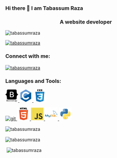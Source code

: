 ### Hi there 👋 I am Tabassum Raza
<h3 align="center">A website developer </h3>

<p align="left"> <img src="https://komarev.com/ghpvc/?username=tabassumraza&label=Profile%20views&color=0e75b6&style=flat" alt="tabassumraza" /> </p>

<p align="left"> <a href="https://github.com/ryo-ma/github-profile-trophy"><img src="https://github-profile-trophy.vercel.app/?username=tabassumraza" alt="tabassumraza" /></a> </p>


<h3 align="left">Connect with me:</h3>
<p align="left">
  <a href="https://www.linkedin.com/in/tabassum-raza-88a138242" target="blank"><img align="center" src="https://raw.githubusercontent.com/rahuldkjain/github-profile-readme-generator/master/src/images/icons/Social/linked-in-alt.svg" alt="tabassumraza" height="30" width="40" /></a>

  </p>
  
  <h3 align="left">Languages and Tools:</h3>
<p align="left">  <a href="https://getbootstrap.com" target="_blank" rel="noreferrer"> <img src="https://raw.githubusercontent.com/devicons/devicon/master/icons/bootstrap/bootstrap-plain-wordmark.svg" alt="bootstrap" width="40" height="40"/> </a>
  <a href="https://www.cprogramming.com/" target="_blank" rel="noreferrer"> <img src="https://raw.githubusercontent.com/devicons/devicon/master/icons/c/c-original.svg" alt="c" width="40" height="40"/> </a>
   <a href="https://www.w3schools.com/css/" target="_blank" rel="noreferrer"> <img src="https://raw.githubusercontent.com/devicons/devicon/master/icons/css3/css3-original-wordmark.svg" alt="css3" width="40" height="40"/> </a>
 
  <a href="https://git-scm.com/" target="_blank" rel="noreferrer"> <img src="https://www.vectorlogo.zone/logos/git-scm/git-scm-icon.svg" alt="git" width="40" height="40"/> </a> 
   <a href="https://www.w3.org/html/" target="_blank" rel="noreferrer"> <img src="https://raw.githubusercontent.com/devicons/devicon/master/icons/html5/html5-original-wordmark.svg" alt="html5" width="40" height="40"/> </a>
  <a href="https://developer.mozilla.org/en-US/docs/Web/JavaScript" target="_blank" rel="noreferrer"> <img src="https://raw.githubusercontent.com/devicons/devicon/master/icons/javascript/javascript-original.svg" alt="javascript" width="40" height="40"/> </a> 
   <a href="https://www.mysql.com/" target="_blank" rel="noreferrer"> <img src="https://raw.githubusercontent.com/devicons/devicon/master/icons/mysql/mysql-original-wordmark.svg" alt="mysql" width="40" height="40"/> </a>
  <a href="https://www.python.org" target="_blank" rel="noreferrer"> <img src="https://raw.githubusercontent.com/devicons/devicon/master/icons/python/python-original.svg" alt="python" width="40" height="40"/> </a>  </p>




<p><img align="center" width"100%" src="https://github-readme-stats.vercel.app/api/top-langs?username=tabassumraza&show_icons=true&locale=en&layout=compact" alt="tabassumraza" /></p>



<p><img align="center" width"100%" src="https://github-readme-streak-stats.herokuapp.com/?user=tabassumraza&" alt="tabassumraza" /></p>

<p>&nbsp;<img align="center" width"100%" src="https://github-readme-stats.vercel.app/api?username=tabassumraza&show_icons=true&locale=en" alt="tabassumraza" /></p>


<!--
**tabassumraza/tabassumraza** is a ✨ _special_ ✨ repository because its `README.md` (this file) appears on your GitHub profile.

Here are some ideas to get you started:
![<Badge Name>](https://img.shields.io/badge/<Badge Text>-<Background Color>?style=for-the-badge&logo=<Icon Name>&logoColor=<Logo Color>)
- 🔭 I’m currently working on ...
- 🌱 I’m currently learning ...
- 👯 I’m looking to collaborate on ...
- 🤔 I’m looking for help with ...
- 💬 Ask me about ...
- 📫 How to reach me: ...
- 😄 Pronouns: ...
- ⚡ Fun fact: ...
-->

